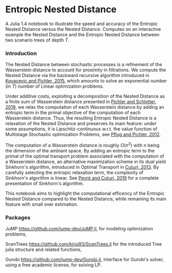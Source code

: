 # Entropic Nested Distance

A Julia 1.4 notebook to illustrate the speed and accuracy of the Entropic Nested Distance versus the Nested Distance. Computes on an interactive example the Nested Distance and the Entropic Nested Distance between two scenario trees of depth $T$.

### Introduction 

The Nested Distance between stochastic processes is a refinement of the Wasserstein distance to account for proximity in filtrations. We compute the Nested Distance via the backward recursive algorithm introduced in [Kovacevic and Pichler, 2015](https://www-user.tu-chemnitz.de/~alopi/publications/ScenarioTreesKovacevicPichler2015.pdf), which amounts to solve an exponential number (in $T$) number of Linear optimization problems.

Under additive costs, exploiting a decomposition of the Nested Distance as a finite sum of Wasserstein distance presented in [Pichler and Schlotter, 2019](https://arxiv.org/abs/1802.03639), we relax the computation of each Wasserstein distance  by adding an entropic term in the primal objective of the computation of each Wasserstein distance. Thus, the resulting Entropic Nested Distance is a relaxation of the Nested Distance and preserves its main feature: under some assumptions, it is Lipschitz-continuous w.r.t. the value function of Multistage Stochastic optimization Problems, see [Pflug and Pichler, 2012](https://doi.org/10.1137/110825054).

The computation of a Wasserstein distance is roughly $O(n^3)$ with $n$ being the dimension of the ambiant space. By adding an entropic term to the primal of the optimal transport problem associated with the computation of a Wasserstein distance, an alternative maximization scheme in its dual yield Sinkhorn's algorithm, introduced in Optimal Transport in [Cuturi, 2013](https://arxiv.org/abs/1306.0895). By carefully selecting the entropic relaxation term, the complexity of Sinkhorn's algorithm is linear. See [Peyré and Cuturi, 2019](https://arxiv.org/abs/1803.00567) for a complete presentation of Sinkhorn's algorithm.

This notebook aims to highlight the computational efficency of the Entropic Nested Distance compared to the Nested Distance, while remaining its main feature with small over estimation.

### Packages

JuMP https://github.com/jump-dev/JuMP.jl, for modeling optimization problems,

ScenTrees https://github.com/kirui93/ScenTrees.jl for the introduced Tree julia structure and related functions,

Gurobi https://github.com/jump-dev/Gurobi.jl, interface for Gurobi's solver, using a free academic license, for solving LP.
